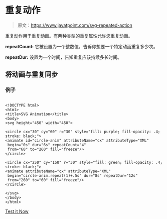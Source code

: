 # 重复动作

> 原文：<https://www.javatpoint.com/svg-repeated-action>

重复动作用于重复动画。有两种类型的重复属性允许您重复动画。

**repeatCount:** 它被设置为一个整数值，告诉你想要一个特定动画重复多少次。

**repeatDur:** 设置为一个时间，告知重复应该持续多长时间。

## 将动画与重复同步

### 例子

```

<!DOCTYPE html>
<html>
<title>SVG Animation</title>
<body>
<svg height="450" width="450">

<circle cx="30" cy="60" r="30" style="fill: purple; fill-opacity: .4; stroke: black;">
<animate id="circle-anim" attributeName="cx" attributeType="XML"
 begin="0s" dur="6s" repeatCount="4"
 from="60" to="260" fill="freeze"/>
</circle>

<circle cx="250" cy="150" r="30" style="fill: green; fill-opacity: .4; stroke: black;">
<animate attributeName="cx" attributeType="XML"
 begin="circle-anim.repeat(1)+.5s" dur="8s" repeatDur="12s"
 from="260" to="60" fill="freeze"/>
</circle>

</svg>
</body>
</html>

```

[Test it Now](https://www.javatpoint.com/oprweb/test.jsp?filename=repeatedaction)